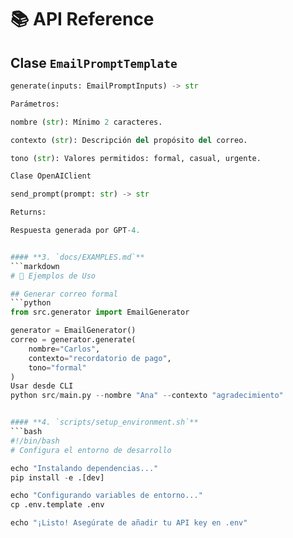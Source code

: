 # 📚 API Reference

## Clase `EmailPromptTemplate`
```python
generate(inputs: EmailPromptInputs) -> str

Parámetros:

nombre (str): Mínimo 2 caracteres.

contexto (str): Descripción del propósito del correo.

tono (str): Valores permitidos: formal, casual, urgente.

Clase OpenAIClient

send_prompt(prompt: str) -> str

Returns:

Respuesta generada por GPT-4.


#### **3. `docs/EXAMPLES.md`**  
```markdown
# 📌 Ejemplos de Uso

## Generar correo formal
```python
from src.generator import EmailGenerator

generator = EmailGenerator()
correo = generator.generate(
    nombre="Carlos",
    contexto="recordatorio de pago",
    tono="formal"
)
Usar desde CLI
python src/main.py --nombre "Ana" --contexto "agradecimiento"


#### **4. `scripts/setup_environment.sh`**  
```bash
#!/bin/bash
# Configura el entorno de desarrollo

echo "Instalando dependencias..."
pip install -e .[dev]

echo "Configurando variables de entorno..."
cp .env.template .env

echo "¡Listo! Asegúrate de añadir tu API key en .env"

